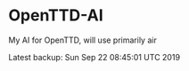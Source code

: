# OpenTTD-AI
My AI for OpenTTD, will use primarily air

Latest backup: Sun Sep 22 08:45:01 UTC 2019
